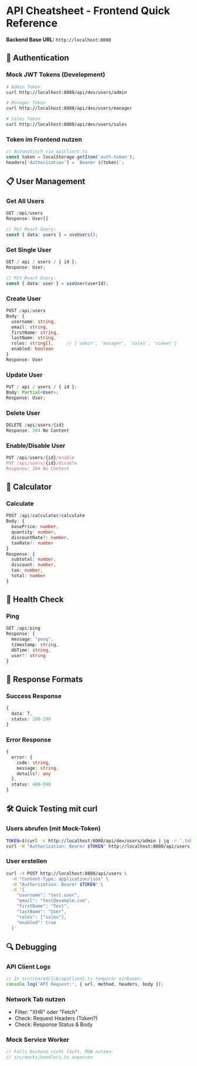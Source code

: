 # API Cheatsheet - Frontend Quick Reference

**Backend Base URL:** `http://localhost:8080`

## 🔐 Authentication

### Mock JWT Tokens (Development)

```bash
# Admin Token
curl http://localhost:8080/api/dev/users/admin

# Manager Token
curl http://localhost:8080/api/dev/users/manager

# Sales Token
curl http://localhost:8080/api/dev/users/sales
```

### Token im Frontend nutzen

```typescript
// Automatisch via apiClient.ts
const token = localStorage.getItem('auth-token');
headers['Authorization'] = `Bearer ${token}`;
```

## 📋 User Management

### Get All Users

```typescript
GET /api/users
Response: User[]

// Mit React Query:
const { data: users } = useUsers();
```

### Get Single User

```typescript
GET / api / users / { id };
Response: User;

// Mit React Query:
const { data: user } = useUser(userId);
```

### Create User

```typescript
POST /api/users
Body: {
  username: string,
  email: string,
  firstName: string,
  lastName: string,
  roles: string[],     // ['admin', 'manager', 'sales', 'viewer']
  enabled: boolean
}
Response: User
```

### Update User

```typescript
PUT / api / users / { id };
Body: Partial<User>;
Response: User;
```

### Delete User

```typescript
DELETE /api/users/{id}
Response: 204 No Content
```

### Enable/Disable User

```typescript
PUT /api/users/{id}/enable
PUT /api/users/{id}/disable
Response: 204 No Content
```

## 🧮 Calculator

### Calculate

```typescript
POST /api/calculator/calculate
Body: {
  basePrice: number,
  quantity: number,
  discountRate?: number,
  taxRate?: number
}
Response: {
  subtotal: number,
  discount: number,
  tax: number,
  total: number
}
```

## 🏥 Health Check

### Ping

```typescript
GET /api/ping
Response: {
  message: "pong",
  timestamp: string,
  dbTime: string,
  user?: string
}
```

## 📝 Response Formats

### Success Response

```typescript
{
  data: T,
  status: 200-299
}
```

### Error Response

```typescript
{
  error: {
    code: string,
    message: string,
    details?: any
  },
  status: 400-599
}
```

## 🛠️ Quick Testing mit curl

### Users abrufen (mit Mock-Token)

```bash
TOKEN=$(curl -s http://localhost:8080/api/dev/users/admin | jq -r '.token')
curl -H "Authorization: Bearer $TOKEN" http://localhost:8080/api/users
```

### User erstellen

```bash
curl -X POST http://localhost:8080/api/users \
  -H "Content-Type: application/json" \
  -H "Authorization: Bearer $TOKEN" \
  -d '{
    "username": "test.user",
    "email": "test@example.com",
    "firstName": "Test",
    "lastName": "User",
    "roles": ["sales"],
    "enabled": true
  }'
```

## 🔍 Debugging

### API Client Logs

```typescript
// In src/shared/lib/apiClient.ts temporär einbauen:
console.log('API Request:', { url, method, headers, body });
```

### Network Tab nutzen

- Filter: "XHR" oder "Fetch"
- Check: Request Headers (Token?)
- Check: Response Status & Body

### Mock Service Worker

```typescript
// Falls Backend nicht läuft, MSW nutzen:
// src/mocks/handlers.ts anpassen
```
